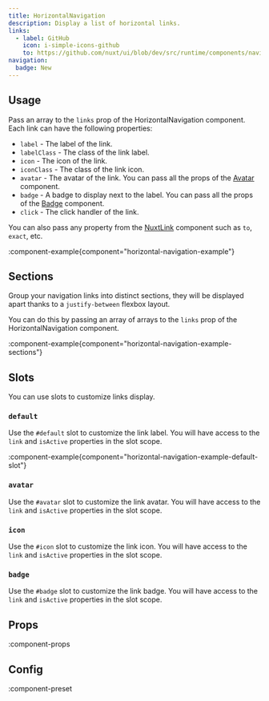 ```yaml
---
title: HorizontalNavigation
description: Display a list of horizontal links.
links:
  - label: GitHub
    icon: i-simple-icons-github
    to: https://github.com/nuxt/ui/blob/dev/src/runtime/components/navigation/HorizontalNavigation.vue
navigation:
  badge: New
---
```


## Usage

Pass an array to the `links` prop of the HorizontalNavigation component. Each link can have the following properties:

- `label` - The label of the link.
- `labelClass` - The class of the link label.
- `icon` - The icon of the link.
- `iconClass` - The class of the link icon.
- `avatar` - The avatar of the link. You can pass all the props of the [Avatar](/components/avatar) component.
- `badge` - A badge to display next to the label. You can pass all the props of the [Badge](/components/badge) component.
- `click` - The click handler of the link.

You can also pass any property from the [NuxtLink](https://nuxt.com/docs/api/components/nuxt-link#props) component such as `to`, `exact`, etc.

:component-example{component="horizontal-navigation-example"}

## Sections

Group your navigation links into distinct sections, they will be displayed apart thanks to a `justify-between` flexbox layout.

You can do this by passing an array of arrays to the `links` prop of the HorizontalNavigation component.

:component-example{component="horizontal-navigation-example-sections"}

## Slots

You can use slots to customize links display.

### `default`

Use the `#default` slot to customize the link label. You will have access to the `link` and `isActive` properties in the slot scope.

:component-example{component="horizontal-navigation-example-default-slot"}

### `avatar`

Use the `#avatar` slot to customize the link avatar. You will have access to the `link` and `isActive` properties in the slot scope.

### `icon`

Use the `#icon` slot to customize the link icon. You will have access to the `link` and `isActive` properties in the slot scope.

### `badge`

Use the `#badge` slot to customize the link badge. You will have access to the `link` and `isActive` properties in the slot scope.

## Props

:component-props

## Config

:component-preset
